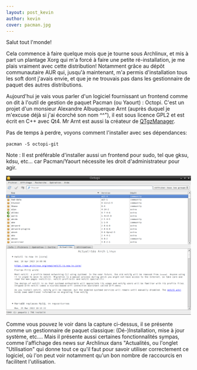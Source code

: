 ```yaml
---
layout: post_kevin
author: kevin
cover: pacman.jpg
---
```

Salut tout l'monde!

Cela commence à faire quelque mois que je tourne sous Archlinux, et mis à part un plantage Xorg qui m'a forcé à faire une petite ré-installation, je me plais vraiment avec cette distribution! Notamment grâce au dépôt communautaire AUR qui, jusqu'à maintenant, m'a permis d'installation tous les soft dont j'avais envie, et que je ne trouvais pas dans les gestionnaire de paquet des autres distributions.
<!--break-->
Aujourd'hui je vais vous parler d'un logiciel fournissant un frontend comme on dit à l'outil de gestion de paquet Pacman (ou Yaourt) : Octopi. C'est un projet d'un monsieur Alexandre Albuquerque Arnt (auprès duquel je m'excuse déjà si j'ai écorché son nom ^^"), il est sous licence GPL2 et est écrit en C++ avec Qt4. Mr Arnt est aussi la créateur de  [QTgzManager](http://qtgzmanager.wordpress.com/).

Pas de temps à perdre, voyons comment l'installer avec ses dépendances:

	pacman -S octopi-git

Note : Il est préférable d'installer aussi un frontend pour sudo, tel que gksu, kdsu, etc... car Pacman/Yaourt nécessite les droit d'administrateur pour agir.

![octopi](/images/octopi01.png.png) 

Comme vous pouvez le voir dans la capture ci-dessus, il se présente comme un gestionnaire de paquet classique:  (Dé-)Installation, mise à jour système, etc.... Mais il présente aussi certaines fonctionnalités sympas, comme l'affichage des news sur Archlinux dans "Actualités, ou l'onglet "Utilisation" qui donne tout ce qu'il faut pour savoir utiliser correctement ce logiciel, où l'on peut voir notamment qu'un bon nombre de raccourcis en facilitent l'utilisation.